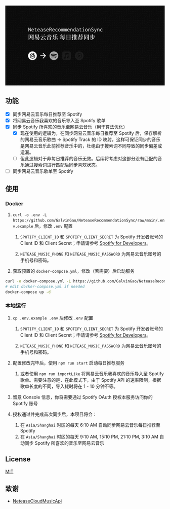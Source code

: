 ![Banner](https://raw.githubusercontent.com/GalvinGao/NeteaseRecommendationSync/main/docs/assets/banner.png)

## 功能

- [x] 同步网易云音乐每日推荐至 Spotify
- [x] 将网易云音乐我喜欢的音乐导入至 Spotify 歌单
- [x] 同步 Spotify 所喜欢的音乐至网易云音乐（用于算法优化）
  - [x] 现在使用的逻辑为，在同步网易云音乐每日推荐至 Spotify 后，保存解析的网易云音乐歌曲 -> Spotify Track 的 ID 映射，这样可保证同步的音乐是网易云音乐此前推荐音乐中的，杜绝由于搜索词不同导致的同步偏差或遗漏。
  - [ ] 但此逻辑对于非每日推荐的音乐无效。后续将考虑对这部分没有匹配的音乐通过搜索词进行匹配后同步喜欢状态。
- [ ] 同步网易云音乐歌单至 Spotify

## 使用

### Docker

1. `curl -o .env -L https://github.com/GalvinGao/NeteaseRecommendationSync/raw/main/.env.example` 后，修改 `.env` 配置

   1. `SPOTIFY_CLIENT_ID` 和 `SPOTIFY_CLIENT_SECRET` 为 Spotify 开发者账号的 Client ID 和 Client Secret；申请请参考 [Spotify for Developers](https://developer.spotify.com/dashboard/applications)。

   1. `NETEASE_MUSIC_PHONE` 和 `NETEASE_MUSIC_PASSWORD` 为网易云音乐账号的手机号和密码。

1. 获取预置的 `docker-compose.yml`，修改（若需要）后启动服务

```bash
curl -o docker-compose.yml -L https://github.com/GalvinGao/NeteaseRecommendationSync/raw/main/docker-compose.yml
# edit docker-compose.yml if needed
docker-compose up -d
```

### 本地运行

1. `cp .env.example .env` 后修改 `.env` 配置

   1. `SPOTIFY_CLIENT_ID` 和 `SPOTIFY_CLIENT_SECRET` 为 Spotify 开发者账号的 Client ID 和 Client Secret；申请请参考 [Spotify for Developers](https://developer.spotify.com/dashboard/applications)。

   1. `NETEASE_MUSIC_PHONE` 和 `NETEASE_MUSIC_PASSWORD` 为网易云音乐账号的手机号和密码。

1. 配置修改完毕后，使用 `npm run start` 启动每日推荐服务
   1. 或者使用 `npm run importLike` 将网易云音乐我喜欢的音乐导入至 Spotify 歌单。需要注意的是，在此模式下，由于 Spotify API 的速率限制，根据歌单长度的不同，导入耗时将在 1 - 10 分钟不等。
1. 留意 Console 信息，你将需要通过 Spotify OAuth 授权本服务访问你的 Spotify 账号
1. 授权通过并完成首次同步后，本项目将会：
   1. 在 `Asia/Shanghai` 时区的每天 6:10 AM 自动同步网易云音乐每日推荐至 Spotify
   1. 在 `Asia/Shanghai` 时区的每天 9:10 AM, 15:10 PM, 21:10 PM, 3:10 AM 自动同步 Spotify 所喜欢的音乐至网易云音乐

## License

[MIT](LICENSE)

## 致谢

- [NeteaseCloudMusicApi](https://github.com/Binaryify/NeteaseCloudMusicApi)
